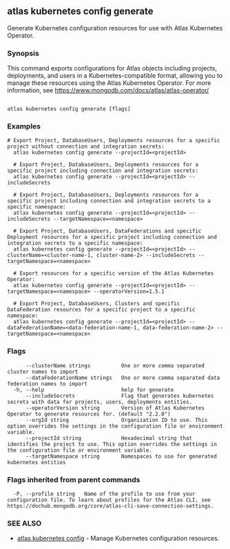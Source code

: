 ## atlas kubernetes config generate

Generate Kubernetes configuration resources for use with Atlas Kubernetes Operator.


### Synopsis

This command exports configurations for Atlas objects including projects, deployments, and users in a Kubernetes-compatible format, allowing you to manage these resources using the Atlas Kubernetes Operator. For more information, see https://www.mongodb.com/docs/atlas/atlas-operator/



```

atlas kubernetes config generate [flags]
```

### Examples

```
# Export Project, DatabaseUsers, Deployments resources for a specific project without connection and integration secrets:
  atlas kubernetes config generate --projectId=<projectId>

  # Export Project, DatabaseUsers, Deployments resources for a specific project including connection and integration secrets:
  atlas kubernetes config generate --projectId=<projectId> --includeSecrets

  # Export Project, DatabaseUsers, Deployments resources for a specific project including connection and integration secrets to a specific namespace:
  atlas kubernetes config generate --projectId=<projectId> --includeSecrets --targetNamespace=<namespace>

  # Export Project, DatabaseUsers, DataFederations and specific Deployment resources for a specific project including connection and integration secrets to a specific namespace:
  atlas kubernetes config generate --projectId=<projectId> --clusterName=<cluster-name-1, cluster-name-2> --includeSecrets --targetNamespace=<namespace>

  # Export resources for a specific version of the Atlas Kubernetes Operator:
  atlas kubernetes config generate --projectId=<projectId> --targetNamespace=<namespace> --operatorVersion=1.5.1

  # Export Project, DatabaseUsers, Clusters and specific DataFederation resources for a specific project to a specific namespace:
  atlas kubernetes config generate --projectId=<projectId> --dataFederationName=<data-federation-name-1, data-federation-name-2> --targetNamespace=<namespace>
```


### Flags

```
      --clusterName strings          One or more comma separated cluster names to import
      --dataFederationName strings   One or more comma separated data federation names to import
  -h, --help                         help for generate
      --includeSecrets               Flag that generates kubernetes secrets with data for projects, users, deployments entities.
      --operatorVersion string       Version of Atlas Kubernetes Operator to generate resources for. (default "2.2.0")
      --orgId string                 Organization ID to use. This option overrides the settings in the configuration file or environment variable.
      --projectId string             Hexadecimal string that identifies the project to use. This option overrides the settings in the configuration file or environment variable.
      --targetNamespace string       Namespaces to use for generated kubernetes entities

```


### Flags inherited from parent commands

```
  -P, --profile string   Name of the profile to use from your configuration file. To learn about profiles for the Atlas CLI, see https://dochub.mongodb.org/core/atlas-cli-save-connection-settings.

```

### SEE ALSO


* [atlas kubernetes config](atlas_kubernetes_config.md)	- Manage Kubernetes configuration resources.



